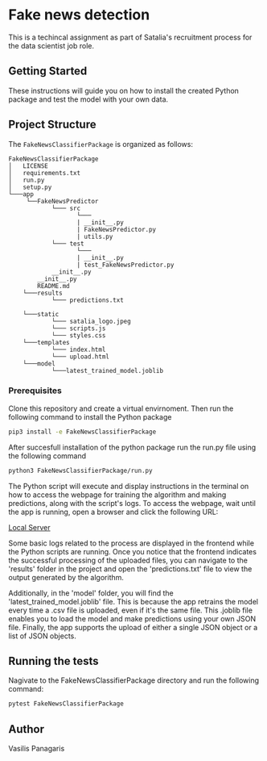 # Fake news detection

This is a techincal assignment as part of Satalia's recruitment process for the data scientist job role.
## Getting Started

These instructions will guide you on how to install the created Python package and test the model with your own data.

## Project Structure

The `FakeNewsClassifierPackage` is organized as follows:

```
FakeNewsClassifierPackage
│   LICENSE
│   requirements.txt
│   run.py
│   setup.py
└───app
     └──FakeNewsPredictor
            └─── src
                   └───
                   | __init__.py
                   | FakeNewsPredictor.py
                   | utils.py
            └─── test
                   └───
                   | __init__.py
                   | test_FakeNewsPredictor.py 
            __init__.py
        __init__.py
        README.md
    └───results
            └─── predictions.txt 
    
    └───static
            └─── satalia_logo.jpeg
            └─── scripts.js
            └─── styles.css
    └───templates
            └─── index.html
            └─── upload.html
    └───model
            └───latest_trained_model.joblib
```


### Prerequisites

Clone this repository and create a virtual envirnoment. Then run the following command to install the Python package

```bash
pip3 install -e FakeNewsClassifierPackage
```

After succesfull installation of the python package run the run.py file using the following command
```bash
python3 FakeNewsClassifierPackage/run.py
```

The Python script will execute and display instructions in the terminal on how to access the webpage for training the algorithm and making predictions, along with the script's logs. To access the webpage, wait until the app is running, open a browser and click the following URL:

[Local Server](http://127.0.0.1:5000)

Some basic logs related to the process are displayed in the frontend while the Python scripts are running. Once you notice that the frontend indicates the successful processing of the uploaded files, you can navigate to the 'results' folder in the project and open the 'predictions.txt' file to view the output generated by the algorithm.

Additionally, in the 'model' folder, you will find the 'latest_trained_model.joblib' file. This is because the app retrains the model every time a .csv file is uploaded, even if it's the same file. This .joblib file enables you to load the model and make predictions using your own JSON file. Finally, the app supports the upload of either a single JSON object or a list of JSON objects.

## Running the tests

Nagivate to the FakeNewsClassifierPackage directory and run the following command:

```bash
pytest FakeNewsClassifierPackage
```

## Author

Vasilis Panagaris


